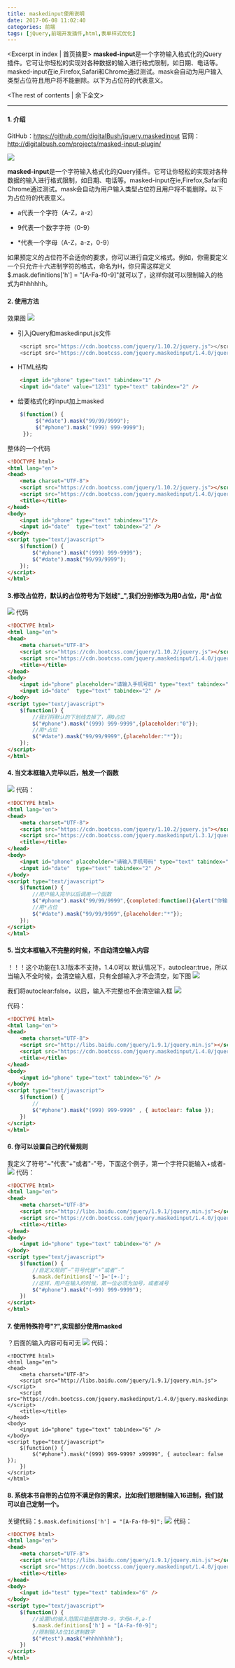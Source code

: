 ```yaml
---
title: maskedinput使用说明
date: 2017-06-08 11:02:40
categories: 前端
tags: [jQuery,前端开发插件,html,表单样式优化]
---
```

<Excerpt in index | 首页摘要> 
**masked-input**是一个字符输入格式化的jQuery插件。它可让你轻松的实现对各种数据的输入进行格式限制，如日期、电话等。masked-input在ie,Firefox,Safari和Chrome通过测试。mask会自动为用户输入类型占位符且用户将不能删除。以下为占位符的代表意义。
<!-- more -->
<The rest of contents | 余下全文>

-----
#### 1. 介绍
GitHub：https://github.com/digitalBush/jquery.maskedinput
官网：http://digitalbush.com/projects/masked-input-plugin/

![](maskedinput/maskedInput.png)

**masked-input**是一个字符输入格式化的jQuery插件。它可让你轻松的实现对各种数据的输入进行格式限制，如日期、电话等。masked-input在ie,Firefox,Safari和Chrome通过测试。mask会自动为用户输入类型占位符且用户将不能删除。以下为占位符的代表意义。
- a代表一个字符（A-Z，a-z）

- 9代表一个数字字符（0-9）

- *代表一个字母（A-Z，a-z，0-9）

如果预定义的占位符不合适你的要求，你可以进行自定义格式。例如，你需要定义一个只允许十六进制字符的格式，命名为H，你只需这样定义$.mask.definitions['h'] = "[A-Fa-f0-9]"就可以了，这样你就可以限制输入的格式为#hhhhhh。

#### 2. 使用方法
效果图
![](maskedinput/2.gif)
- 引入jQuery和maskedinput.js文件
```javascript
    <script src="https://cdn.bootcss.com/jquery/1.10.2/jquery.js"></script>
    <script src="https://cdn.bootcss.com/jquery.maskedinput/1.4.0/jquery.maskedinput.min.js"></script>
```
- HTML结构
```html
    <input id="phone" type="text" tabindex="1" />
    <input id="date" value="1231" type="text" tabindex="2" />
```
- 给要格式化的input加上masked
```javascript
    $(function() {
         $("#date").mask("99/99/9999");
         $("#phone").mask("(999) 999-9999");
     });
```
整体的一个代码
```html
<!DOCTYPE html>
<html lang="en">
<head>
    <meta charset="UTF-8">
    <script src="https://cdn.bootcss.com/jquery/1.10.2/jquery.js"></script>
    <script src="https://cdn.bootcss.com/jquery.maskedinput/1.4.0/jquery.maskedinput.min.js"></script>
    <title></title>
</head>
<body>
    <input id="phone" type="text" tabindex="1"/>
    <input id="date"  type="text" tabindex="2" />
</body>
<script type="text/javascript">
    $(function() {
        $("#phone").mask("(999) 999-9999");
        $("#date").mask("99/99/9999");
    });
</script>
</html>
```

#### 3.修改占位符，默认的占位符号为下划线"_",我们分别修改为用0占位，用*占位
![](maskedinput/1.gif)
代码
```html
<!DOCTYPE html>
<html lang="en">
<head>
    <meta charset="UTF-8">
    <script src="https://cdn.bootcss.com/jquery/1.10.2/jquery.js"></script>
    <script src="https://cdn.bootcss.com/jquery.maskedinput/1.4.0/jquery.maskedinput.min.js"></script>
    <title></title>
</head>
<body>
    <input id="phone" placeholder="请输入手机号码" type="text" tabindex="1"/>
    <input id="date"  type="text" tabindex="2" />
</body>
<script type="text/javascript">
    $(function() {
        //我们将默认的下划线去掉了，用0占位
        $("#phone").mask("(999) 999-9999",{placeholder:"0"});
        //用*占位
        $("#date").mask("99/99/9999",{placeholder:"*"});
    });
</script>
</html>
```

#### 4. 当文本框输入完毕以后，触发一个函数
![](maskedinput/3.gif)
代码：
```html
<!DOCTYPE html>
<html lang="en">
<head>
    <meta charset="UTF-8">
    <script src="https://cdn.bootcss.com/jquery/1.10.2/jquery.js"></script>
    <script src="https://cdn.bootcss.com/jquery.maskedinput/1.3.1/jquery.maskedinput.min.js"></script>
    <title></title>
</head>
<body>
    <input id="phone" placeholder="请输入手机号码" type="text" tabindex="1"/>
    <input id="date"  type="text" tabindex="2" />
</body>
<script type="text/javascript">
    $(function() {
        //用户输入完毕以后调用一个函数
        $("#phone").mask("99/99/9999",{completed:function(){alert("你输入的手机号是: "+this.val());}});
        //用*占位
        $("#date").mask("99/99/9999",{placeholder:"*"});
    });
</script>
</html>
```
#### 5. 当文本框输入不完整的时候，不自动清空输入内容
！！！这个功能在1.3.1版本不支持，1.4.0可以
默认情况下，autoclear:true，所以当输入不全时候，会清空输入框，只有全部输入才不会清空，如下图
![](maskedinput/4.gif)

我们将autoclear:false，以后，输入不完整也不会清空输入框
![](maskedinput/5.gif)

代码：
```html
<!DOCTYPE html>
<html lang="en">
<head>
    <meta charset="UTF-8">
    <script src="http://libs.baidu.com/jquery/1.9.1/jquery.min.js"></script>
    <script src="https://cdn.bootcss.com/jquery.maskedinput/1.4.0/jquery.maskedinput.min.js"></script>
    <title></title>
</head>
<body>
    <input id="phone" type="text" tabindex="6" />
</body>
<script type="text/javascript">
    $(function() {
        //
        $("#phone").mask("(999) 999-9999" , { autoclear: false });
    })
</script>
</html>
```
#### 6. 你可以设置自己的代替规则
我定义了符号"~"代表"+"或者"-"号，下面这个例子，第一个字符只能输入+或者-
![](maskedinput/6.gif)
代码：
```html
<!DOCTYPE html>
<html lang="en">
<head>
    <meta charset="UTF-8">
    <script src="http://libs.baidu.com/jquery/1.9.1/jquery.min.js"></script>
    <script src="https://cdn.bootcss.com/jquery.maskedinput/1.4.0/jquery.maskedinput.min.js"></script>
    <title></title>
</head>
<body>
    <input id="phone" type="text" tabindex="6" />
</body>
<script type="text/javascript">
    $(function() {
        //自定义规则“~”符号代替“+”或者“-”
        $.mask.definitions['~']='[+-]';
        //这样，用户在输入的时候，第一位必须为加号，或者减号
        $("#phone").mask("(~99) 999-9999");
    })
</script>
</html>
```

#### 7. 使用特殊符号"?",实现部分使用masked
？后面的输入内容可有可无
![](maskedinput/7.gif)
代码：
```
<!DOCTYPE html>
<html lang="en">
<head>
    <meta charset="UTF-8">
    <script src="http://libs.baidu.com/jquery/1.9.1/jquery.min.js"></script>
    <script src="https://cdn.bootcss.com/jquery.maskedinput/1.4.0/jquery.maskedinput.min.js"></script>
    <title></title>
</head>
<body>
    <input id="phone" type="text" tabindex="6" />
</body>
<script type="text/javascript">
    $(function() {
        $("#phone").mask("(999) 999-9999? x99999", { autoclear: false });
    })
</script>
</html>
```

#### 8. 系统本书自带的占位符不满足你的需求，比如我们想限制输入16进制，我们就可以自己定制一个。
关键代码：`$.mask.definitions['h'] = "[A-Fa-f0-9]";`
![](maskedinput/8.gif)
代码：
```html
<!DOCTYPE html>
<html lang="en">
<head>
    <meta charset="UTF-8">
    <script src="http://libs.baidu.com/jquery/1.9.1/jquery.min.js"></script>
    <script src="https://cdn.bootcss.com/jquery.maskedinput/1.4.0/jquery.maskedinput.min.js"></script>
    <title></title>
</head>
<body>
    <input id="test" type="text" tabindex="6" />
</body>
<script type="text/javascript">
    $(function() {
    	//设置h的输入范围只能是数字0-9，字母A-F,a-f
    	$.mask.definitions['h'] = "[A-Fa-f0-9]";
    	//限制输入8位16进制数字
        $("#test").mask("#hhhhhhhh");
    })
</script>
</html>
```